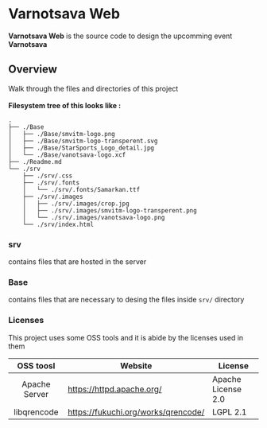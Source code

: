 # Varnotsava Web
**Varnotsava Web** is the source code to design the upcomming event **Varnotsava**

## Overview
Walk through the files and directories of this project <br><br>
**Filesystem tree of this looks like :**
```
.
├── ./Base
│   ├── ./Base/smvitm-logo.png
│   ├── ./Base/smvitm-logo-transperent.svg
│   ├── ./Base/StarSports_Logo_detail.jpg
│   └── ./Base/vanotsava-logo.xcf
├── ./Readme.md
└── ./srv
    ├── ./srv/.css
    ├── ./srv/.fonts
    │   └── ./srv/.fonts/Samarkan.ttf
    ├── ./srv/.images
    │   ├── ./srv/.images/crop.jpg
    │   ├── ./srv/.images/smvitm-logo-transperent.png
    │   └── ./srv/.images/vanotsava-logo.png
    └── ./srv/index.html
```

### srv
contains files that are hosted in the server

### Base
contains files that are necessary to desing the files inside `srv/` directory

### Licenses
This project uses some OSS tools and it is abide by the licenses used in them<br>

| OSS toosl     | Website                             | License            |
|:-------------:|-------------------------------------|--------------------|
| Apache Server | https://httpd.apache.org/           | Apache License 2.0 |
| libqrencode   | https://fukuchi.org/works/qrencode/ | LGPL 2.1           |

